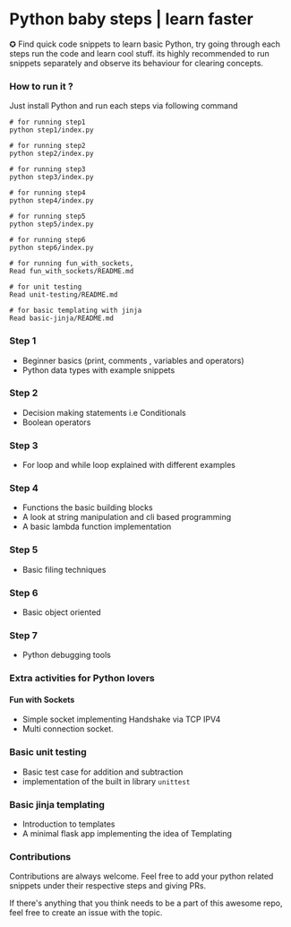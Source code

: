 
# Python baby steps | learn faster 
​✪ Find quick code snippets to learn basic Python, try going through each steps run the code and learn cool stuff. its highly recommended to run snippets separately and observe its behaviour for clearing concepts.
​
### How to run it ?

Just install Python and run each steps via following command
```terminal
# for running step1
python step1/index.py 

# for running step2
python step2/index.py 

# for running step3
python step3/index.py 

# for running step4
python step4/index.py 

# for running step5
python step5/index.py 

# for running step6
python step6/index.py 

# for running fun_with_sockets, 
Read fun_with_sockets/README.md

# for unit testing
Read unit-testing/README.md

# for basic templating with jinja
Read basic-jinja/README.md
```

### Step 1

- Beginner basics (print, comments , variables and operators) 
- Python data types with example snippets


### Step 2

- Decision making statements i.e Conditionals
- Boolean operators

### Step 3

- For loop and while loop explained with different examples

### Step 4

- Functions the basic building blocks
- A look at string manipulation and cli based programming
- A basic lambda function implementation 

### Step 5

- Basic filing techniques

### Step 6

- Basic object oriented

### Step 7

- Python debugging tools


### Extra activities for Python lovers


#### Fun with Sockets

- Simple socket implementing Handshake via TCP IPV4
- Multi connection socket.

### Basic unit testing 
- Basic test case for addition and subtraction
- implementation of the built in library `unittest`

### Basic jinja templating
- Introduction to templates
- A minimal flask app implementing the idea of Templating

### Contributions

Contributions are always welcome. Feel free to add your python related snippets under their respective steps and giving PRs.

If there's anything that you think needs to be a part of this awesome repo, feel free to create an issue with the topic.

